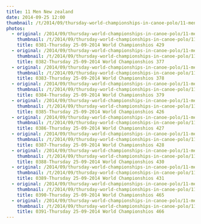 ```yaml
---
title: 11 Men New zealand
date: 2014-09-25 12:00
thumbnail: /t/2014/09/thursday-world-championships-in-canoe-polo/11-men-new-zealand/0381-thursday-25-09-2014-world-championshios-429.jpg
photos:
  - original: /2014/09/thursday-world-championships-in-canoe-polo/11-men-new-zealand/0381-thursday-25-09-2014-world-championshios-429.jpg
    thumbnail: /t/2014/09/thursday-world-championships-in-canoe-polo/11-men-new-zealand/0381-thursday-25-09-2014-world-championshios-429.jpg
    title: 0381-Thursday 25-09-2014 World Championshios 429
  - original: /2014/09/thursday-world-championships-in-canoe-polo/11-men-new-zealand/0382-thursday-25-09-2014-world-championshios-377.jpg
    thumbnail: /t/2014/09/thursday-world-championships-in-canoe-polo/11-men-new-zealand/0382-thursday-25-09-2014-world-championshios-377.jpg
    title: 0382-Thursday 25-09-2014 World Championshios 377
  - original: /2014/09/thursday-world-championships-in-canoe-polo/11-men-new-zealand/0383-thursday-25-09-2014-world-championshios-378.jpg
    thumbnail: /t/2014/09/thursday-world-championships-in-canoe-polo/11-men-new-zealand/0383-thursday-25-09-2014-world-championshios-378.jpg
    title: 0383-Thursday 25-09-2014 World Championshios 378
  - original: /2014/09/thursday-world-championships-in-canoe-polo/11-men-new-zealand/0384-thursday-25-09-2014-world-championshios-379.jpg
    thumbnail: /t/2014/09/thursday-world-championships-in-canoe-polo/11-men-new-zealand/0384-thursday-25-09-2014-world-championshios-379.jpg
    title: 0384-Thursday 25-09-2014 World Championshios 379
  - original: /2014/09/thursday-world-championships-in-canoe-polo/11-men-new-zealand/0385-thursday-25-09-2014-world-championshios-426.jpg
    thumbnail: /t/2014/09/thursday-world-championships-in-canoe-polo/11-men-new-zealand/0385-thursday-25-09-2014-world-championshios-426.jpg
    title: 0385-Thursday 25-09-2014 World Championshios 426
  - original: /2014/09/thursday-world-championships-in-canoe-polo/11-men-new-zealand/0386-thursday-25-09-2014-world-championshios-427.jpg
    thumbnail: /t/2014/09/thursday-world-championships-in-canoe-polo/11-men-new-zealand/0386-thursday-25-09-2014-world-championshios-427.jpg
    title: 0386-Thursday 25-09-2014 World Championshios 427
  - original: /2014/09/thursday-world-championships-in-canoe-polo/11-men-new-zealand/0387-thursday-25-09-2014-world-championshios-428.jpg
    thumbnail: /t/2014/09/thursday-world-championships-in-canoe-polo/11-men-new-zealand/0387-thursday-25-09-2014-world-championshios-428.jpg
    title: 0387-Thursday 25-09-2014 World Championshios 428
  - original: /2014/09/thursday-world-championships-in-canoe-polo/11-men-new-zealand/0388-thursday-25-09-2014-world-championshios-430.jpg
    thumbnail: /t/2014/09/thursday-world-championships-in-canoe-polo/11-men-new-zealand/0388-thursday-25-09-2014-world-championshios-430.jpg
    title: 0388-Thursday 25-09-2014 World Championshios 430
  - original: /2014/09/thursday-world-championships-in-canoe-polo/11-men-new-zealand/0389-thursday-25-09-2014-world-championshios-431.jpg
    thumbnail: /t/2014/09/thursday-world-championships-in-canoe-polo/11-men-new-zealand/0389-thursday-25-09-2014-world-championshios-431.jpg
    title: 0389-Thursday 25-09-2014 World Championshios 431
  - original: /2014/09/thursday-world-championships-in-canoe-polo/11-men-new-zealand/0390-thursday-25-09-2014-world-championshios-465.jpg
    thumbnail: /t/2014/09/thursday-world-championships-in-canoe-polo/11-men-new-zealand/0390-thursday-25-09-2014-world-championshios-465.jpg
    title: 0390-Thursday 25-09-2014 World Championshios 465
  - original: /2014/09/thursday-world-championships-in-canoe-polo/11-men-new-zealand/0391-thursday-25-09-2014-world-championshios-466.jpg
    thumbnail: /t/2014/09/thursday-world-championships-in-canoe-polo/11-men-new-zealand/0391-thursday-25-09-2014-world-championshios-466.jpg
    title: 0391-Thursday 25-09-2014 World Championshios 466
---
```

